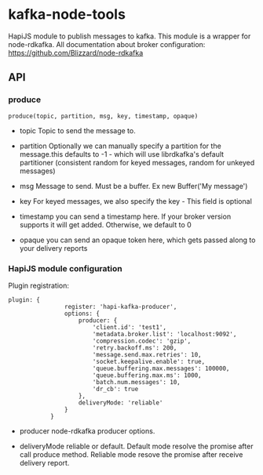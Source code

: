 # kafka-node-tools

HapiJS module to publish messages to kafka. This module is a wrapper for node-rdkafka. 
All documentation about broker configuration: https://github.com/Blizzard/node-rdkafka

## API

### produce

```
produce(topic, partition, msg, key, timestamp, opaque)
```

* topic Topic to send the message to.

* partition Optionally we can manually specify a partition for the message.this defaults to -1 - which will use librdkafka's default partitioner (consistent random for keyed messages, random for unkeyed messages)

* msg Message to send. Must be a buffer. Ex new Buffer('My message')

* key For keyed messages, we also specify the key - This field is optional

* timestamp you can send a timestamp here. If your broker version supports it will get added. Otherwise, we default to 0

* opaque you can send an opaque token here, which gets passed along to your delivery reports

### HapiJS module configuration

Plugin registration:

```
plugin: {
                register: 'hapi-kafka-producer',
                options: {
                    producer: {
                        'client.id': 'test1',
                        'metadata.broker.list': 'localhost:9092',
                        'compression.codec': 'gzip',
                        'retry.backoff.ms': 200,
                        'message.send.max.retries': 10,
                        'socket.keepalive.enable': true,
                        'queue.buffering.max.messages': 100000,
                        'queue.buffering.max.ms': 1000,
                        'batch.num.messages': 10,
                        'dr_cb': true
                    },
                    deliveryMode: 'reliable'
                }
            }
```

* producer node-rdkafka producer options.

* deliveryMode reliable or default.
Default mode resolve the promise after call produce method. Reliable mode resove the promise after receive delivery report.

